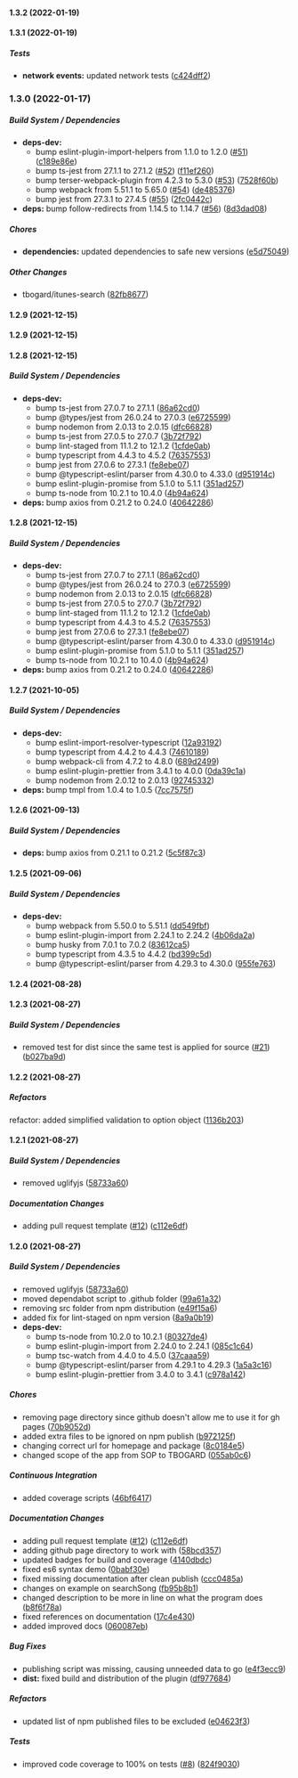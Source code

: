 #### 1.3.2 (2022-01-19)

#### 1.3.1 (2022-01-19)

##### Tests

* **network events:**  updated network tests ([c424dff2](https://github.com/tbogard/itunes-search/commit/c424dff2941e21062d120bb2a1125fb74c723827))

### 1.3.0 (2022-01-17)

##### Build System / Dependencies

* **deps-dev:**
  *  bump eslint-plugin-import-helpers from 1.1.0 to 1.2.0 ([#51](https://github.com/tbogard/itunes-search/pull/51)) ([c189e86e](https://github.com/tbogard/itunes-search/commit/c189e86ee17237237a3fc4e7d566ad25735c8b61))
  *  bump ts-jest from 27.1.1 to 27.1.2 ([#52](https://github.com/tbogard/itunes-search/pull/52)) ([f11ef260](https://github.com/tbogard/itunes-search/commit/f11ef260d8f3b5f9ae94241bc58d2ce32393fb0d))
  *  bump terser-webpack-plugin from 4.2.3 to 5.3.0 ([#53](https://github.com/tbogard/itunes-search/pull/53)) ([7528f60b](https://github.com/tbogard/itunes-search/commit/7528f60bf458e472dd5aed86b0897405770e0874))
  *  bump webpack from 5.51.1 to 5.65.0 ([#54](https://github.com/tbogard/itunes-search/pull/54)) ([de485376](https://github.com/tbogard/itunes-search/commit/de485376cefbe586fe79e4ec0819c96611973eb4))
  *  bump jest from 27.3.1 to 27.4.5 ([#55](https://github.com/tbogard/itunes-search/pull/55)) ([2fc0442c](https://github.com/tbogard/itunes-search/commit/2fc0442ceffe73e9c7e32abc2176083331dd5a3d))
* **deps:**  bump follow-redirects from 1.14.5 to 1.14.7 ([#56](https://github.com/tbogard/itunes-search/pull/56)) ([8d3dad08](https://github.com/tbogard/itunes-search/commit/8d3dad084e37251a7aa420cc8cf499c4a44d6404))

##### Chores

* **dependencies:**  updated dependencies to safe new versions ([e5d75049](https://github.com/tbogard/itunes-search/commit/e5d750496f084dd1858a3969cf8de8ec6977704b))

##### Other Changes

* tbogard/itunes-search ([82fb8677](https://github.com/tbogard/itunes-search/commit/82fb86779127f32eaa33bfc3f10902382bec2524))

#### 1.2.9 (2021-12-15)

#### 1.2.9 (2021-12-15)

#### 1.2.8 (2021-12-15)

##### Build System / Dependencies

* **deps-dev:**
  *  bump ts-jest from 27.0.7 to 27.1.1 ([86a62cd0](https://github.com/tbogard/itunes-search/commit/86a62cd0bcaadf4fbd2144888d8249cb97f69576))
  *  bump @types/jest from 26.0.24 to 27.0.3 ([e6725599](https://github.com/tbogard/itunes-search/commit/e6725599aea37c3181c3139aa58dd1e07727e8b2))
  *  bump nodemon from 2.0.13 to 2.0.15 ([dfc66828](https://github.com/tbogard/itunes-search/commit/dfc668282628f33419abae4cd313886c54b37f0e))
  *  bump ts-jest from 27.0.5 to 27.0.7 ([3b72f792](https://github.com/tbogard/itunes-search/commit/3b72f7927c6e382c93f834860f4da08dbdd045bf))
  *  bump lint-staged from 11.1.2 to 12.1.2 ([1cfde0ab](https://github.com/tbogard/itunes-search/commit/1cfde0ab31223821953c7a0a29c96d8975cce19e))
  *  bump typescript from 4.4.3 to 4.5.2 ([76357553](https://github.com/tbogard/itunes-search/commit/76357553ae91016f49db1ea4fadc9969fbab4318))
  *  bump jest from 27.0.6 to 27.3.1 ([fe8ebe07](https://github.com/tbogard/itunes-search/commit/fe8ebe0734dd8354bfa48acffdc853327f992500))
  *  bump @typescript-eslint/parser from 4.30.0 to 4.33.0 ([d951914c](https://github.com/tbogard/itunes-search/commit/d951914c5d6c9688285d50a5f3cb606485368793))
  *  bump eslint-plugin-promise from 5.1.0 to 5.1.1 ([351ad257](https://github.com/tbogard/itunes-search/commit/351ad25784c4c4d29b1276e95fd31afeabc5ae98))
  *  bump ts-node from 10.2.1 to 10.4.0 ([4b94a624](https://github.com/tbogard/itunes-search/commit/4b94a62441ef82170e2c58a1069915e56fdb5bcd))
* **deps:**  bump axios from 0.21.2 to 0.24.0 ([40642286](https://github.com/tbogard/itunes-search/commit/40642286f9cdb2580dcb13eef7513116b119d186))

#### 1.2.8 (2021-12-15)

##### Build System / Dependencies

* **deps-dev:**
  *  bump ts-jest from 27.0.7 to 27.1.1 ([86a62cd0](https://github.com/tbogard/itunes-search/commit/86a62cd0bcaadf4fbd2144888d8249cb97f69576))
  *  bump @types/jest from 26.0.24 to 27.0.3 ([e6725599](https://github.com/tbogard/itunes-search/commit/e6725599aea37c3181c3139aa58dd1e07727e8b2))
  *  bump nodemon from 2.0.13 to 2.0.15 ([dfc66828](https://github.com/tbogard/itunes-search/commit/dfc668282628f33419abae4cd313886c54b37f0e))
  *  bump ts-jest from 27.0.5 to 27.0.7 ([3b72f792](https://github.com/tbogard/itunes-search/commit/3b72f7927c6e382c93f834860f4da08dbdd045bf))
  *  bump lint-staged from 11.1.2 to 12.1.2 ([1cfde0ab](https://github.com/tbogard/itunes-search/commit/1cfde0ab31223821953c7a0a29c96d8975cce19e))
  *  bump typescript from 4.4.3 to 4.5.2 ([76357553](https://github.com/tbogard/itunes-search/commit/76357553ae91016f49db1ea4fadc9969fbab4318))
  *  bump jest from 27.0.6 to 27.3.1 ([fe8ebe07](https://github.com/tbogard/itunes-search/commit/fe8ebe0734dd8354bfa48acffdc853327f992500))
  *  bump @typescript-eslint/parser from 4.30.0 to 4.33.0 ([d951914c](https://github.com/tbogard/itunes-search/commit/d951914c5d6c9688285d50a5f3cb606485368793))
  *  bump eslint-plugin-promise from 5.1.0 to 5.1.1 ([351ad257](https://github.com/tbogard/itunes-search/commit/351ad25784c4c4d29b1276e95fd31afeabc5ae98))
  *  bump ts-node from 10.2.1 to 10.4.0 ([4b94a624](https://github.com/tbogard/itunes-search/commit/4b94a62441ef82170e2c58a1069915e56fdb5bcd))
* **deps:**  bump axios from 0.21.2 to 0.24.0 ([40642286](https://github.com/tbogard/itunes-search/commit/40642286f9cdb2580dcb13eef7513116b119d186))

#### 1.2.7 (2021-10-05)

##### Build System / Dependencies

* **deps-dev:**
  *  bump eslint-import-resolver-typescript ([12a93192](https://github.com/tbogard/itunes-search/commit/12a9319241075c43b94e204773453d23188190b3))
  *  bump typescript from 4.4.2 to 4.4.3 ([74610189](https://github.com/tbogard/itunes-search/commit/74610189970e6824597da1c75162fc2f8ed5556d))
  *  bump webpack-cli from 4.7.2 to 4.8.0 ([689d2499](https://github.com/tbogard/itunes-search/commit/689d2499ad48170d5771decce4e55763daf3a548))
  *  bump eslint-plugin-prettier from 3.4.1 to 4.0.0 ([0da39c1a](https://github.com/tbogard/itunes-search/commit/0da39c1a0b19473f539868a74472e39b048ab48b))
  *  bump nodemon from 2.0.12 to 2.0.13 ([92745332](https://github.com/tbogard/itunes-search/commit/9274533252dd19e48d1461c4c43db0281ecefe50))
* **deps:**  bump tmpl from 1.0.4 to 1.0.5 ([7cc7575f](https://github.com/tbogard/itunes-search/commit/7cc7575fcf73dc50a9a3ddc3fbe618a580df5a32))

#### 1.2.6 (2021-09-13)

##### Build System / Dependencies

* **deps:**  bump axios from 0.21.1 to 0.21.2 ([5c5f87c3](https://github.com/tbogard/itunes-search/commit/5c5f87c391f16b31480711d3c4d3a159c695cefd))

#### 1.2.5 (2021-09-06)

##### Build System / Dependencies

* **deps-dev:**
  *  bump webpack from 5.50.0 to 5.51.1 ([dd549fbf](https://github.com/tbogard/itunes-search/commit/dd549fbfc44b6cacb64f4ebb70f7021783f58ebd))
  *  bump eslint-plugin-import from 2.24.1 to 2.24.2 ([4b06da2a](https://github.com/tbogard/itunes-search/commit/4b06da2a462acc0a031c27eaf7ed1f8b0516a2e5))
  *  bump husky from 7.0.1 to 7.0.2 ([83612ca5](https://github.com/tbogard/itunes-search/commit/83612ca5bbfb50a91934049ff628bbfda13bb85b))
  *  bump typescript from 4.3.5 to 4.4.2 ([bd399c5d](https://github.com/tbogard/itunes-search/commit/bd399c5dc7f46566861ed472ca024e90735231a0))
  *  bump @typescript-eslint/parser from 4.29.3 to 4.30.0 ([955fe763](https://github.com/tbogard/itunes-search/commit/955fe76311e7cca3dd987f501060ca25f5dd31ff))

#### 1.2.4 (2021-08-28)

#### 1.2.3 (2021-08-27)

##### Build System / Dependencies

*  removed test for dist since the same test is applied for source ([#21](https://github.com/tbogard/itunes-search/pull/21)) ([b027ba9d](https://github.com/tbogard/itunes-search/commit/b027ba9d212af1e2c176990bd0e86e2df5f62e83))

#### 1.2.2 (2021-08-27)

##### Refactors

refactor: added simplified validation to option object ([1136b203](https://github.com/tbogard/itunes-search/commit/1136b20379da54d160592d08f784bb3cf7957426))

#### 1.2.1 (2021-08-27)

##### Build System / Dependencies

- removed uglifyjs ([58733a60](https://github.com/tbogard/itunes-search/commit/58733a609cddc4c2979964e4952f90fa1af0b442))

##### Documentation Changes

- adding pull request template ([#12](https://github.com/tbogard/itunes-search/pull/12)) ([c112e6df](https://github.com/tbogard/itunes-search/commit/c112e6df61880cbbc9da6a2bea11ef3243ddac58))

#### 1.2.0 (2021-08-27)

##### Build System / Dependencies

- removed uglifyjs ([58733a60](https://github.com/tbogard/itunes-search/commit/58733a609cddc4c2979964e4952f90fa1af0b442))
- moved dependabot script to .github folder ([99a61a32](https://github.com/tbogard/itunes-search/commit/99a61a32efbc6798901f4cd764e7d92b633525d8))
- removing src folder from npm distribution ([e49f15a6](https://github.com/tbogard/itunes-search/commit/e49f15a6e9e4dee7afe437ce48d58bc9c667177b))
- added fix for lint-staged on npm version ([8a9a0b19](https://github.com/tbogard/itunes-search/commit/8a9a0b1991e20db2fcf91ddb5f4a4be2c9bedf34))
- **deps-dev:**
  - bump ts-node from 10.2.0 to 10.2.1 ([80327de4](https://github.com/tbogard/itunes-search/commit/80327de4bc17584c0d5c61becc71a24c08d7710d))
  - bump eslint-plugin-import from 2.24.0 to 2.24.1 ([085c1c64](https://github.com/tbogard/itunes-search/commit/085c1c64723c5850a669b0bfa69ebd9913405bf0))
  - bump tsc-watch from 4.4.0 to 4.5.0 ([37caaa59](https://github.com/tbogard/itunes-search/commit/37caaa59895666e733f7690590cae49d38364c1a))
  - bump @typescript-eslint/parser from 4.29.1 to 4.29.3 ([1a5a3c16](https://github.com/tbogard/itunes-search/commit/1a5a3c16a1e14ad5c3ead62dd38511a7bf1da208))
  - bump eslint-plugin-prettier from 3.4.0 to 3.4.1 ([c978a142](https://github.com/tbogard/itunes-search/commit/c978a142ec5cdd1735ab48f425bfc0ad5c5a1f3b))

##### Chores

- removing page directory since github doesn't allow me to use it for gh pages ([70b9052d](https://github.com/tbogard/itunes-search/commit/70b9052d5824af9b479b50905f342ce12b865c6a))
- added extra files to be ignored on npm publish ([b972125f](https://github.com/tbogard/itunes-search/commit/b972125f911a2ff1e1c4f473d6cc1648f6ee2df1))
- changing correct url for homepage and package ([8c0184e5](https://github.com/tbogard/itunes-search/commit/8c0184e576e23a3f6763dd7ac3e478eac47eb0be))
- changed scope of the app from SOP to TBOGARD ([055ab0c6](https://github.com/tbogard/itunes-search/commit/055ab0c694859b761a3f9e1aa2d67d39a198a6b3))

##### Continuous Integration

- added coverage scripts ([46bf6417](https://github.com/tbogard/itunes-search/commit/46bf64176ab3a69c7ed4d21fa3eae0720ee8e50a))

##### Documentation Changes

- adding pull request template ([#12](https://github.com/tbogard/itunes-search/pull/12)) ([c112e6df](https://github.com/tbogard/itunes-search/commit/c112e6df61880cbbc9da6a2bea11ef3243ddac58))
- adding github page directory to work with ([58bcd357](https://github.com/tbogard/itunes-search/commit/58bcd35701d0939435f6d3d8c651f6a85fb45ad3))
- updated badges for build and coverage ([4140dbdc](https://github.com/tbogard/itunes-search/commit/4140dbdc64a8cd9e5f7e55f43379937f7a78977d))
- fixed es6 syntax demo ([0babf30e](https://github.com/tbogard/itunes-search/commit/0babf30e4c83ca5035c3d0cce253ef47f72a1c6d))
- fixed missing documentation after clean publish ([ccc0485a](https://github.com/tbogard/itunes-search/commit/ccc0485a00987890e687101d837d7fe208202db2))
- changes on example on searchSong ([fb95b8b1](https://github.com/tbogard/itunes-search/commit/fb95b8b1e215b23edada1598ef49c362eaff8466))
- changed description to be more in line on what the program does ([b8f6f78a](https://github.com/tbogard/itunes-search/commit/b8f6f78a581cf0edee91709953e4e438f751ab10))
- fixed references on documentation ([17c4e430](https://github.com/tbogard/itunes-search/commit/17c4e4302f8065fa2ee91407cdf516996b5bcdf2))
- added improved docs ([060087eb](https://github.com/tbogard/itunes-search/commit/060087eb514e4683929ae511d02f2ded2c4250fd))

##### Bug Fixes

- publishing script was missing, causing unneeded data to go ([e4f3ecc9](https://github.com/tbogard/itunes-search/commit/e4f3ecc94c385546885bba861f33db3677f9d573))
- **dist:** fixed build and distribution of the plugin ([df977684](https://github.com/tbogard/itunes-search/commit/df977684cd19593b2ed557d03b2fec3e5e21df68))

##### Refactors

- updated list of npm published files to be excluded ([e04623f3](https://github.com/tbogard/itunes-search/commit/e04623f3e016a986326929786c06b52045065d97))

##### Tests

- improved code coverage to 100% on tests ([#8](https://github.com/tbogard/itunes-search/pull/8)) ([824f9030](https://github.com/tbogard/itunes-search/commit/824f90304646ec7ba76c67fcf3184160760a0f20))
